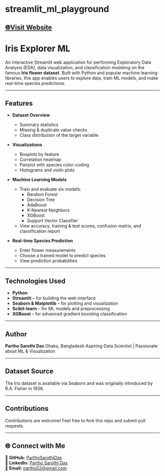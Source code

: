 # streamlit_ml_playground  
[🌐Visit Website](https://partho-iris-predict.streamlit.app/)
---

#  Iris Explorer ML

An interactive Streamlit web application for performing Exploratory Data Analysis (EDA), data visualization, and classification modeling on the famous **Iris flower dataset**. Built with Python and popular machine learning libraries, this app enables users to explore data, train ML models, and make real-time species predictions.

---

##  Features

- **Dataset Overview**
  - Summary statistics
  - Missing & duplicate value checks
  - Class distribution of the target variable

- **Visualizations**
  - Boxplots by feature
  - Correlation heatmap
  - Pairplot with species color-coding
  - Histograms and violin plots

- **Machine Learning Models**
  - Train and evaluate six models:
    - Random Forest
    - Decision Tree
    - AdaBoost
    - K-Nearest Neighbors
    - XGBoost
    - Support Vector Classifier
  - View accuracy, training & test scores, confusion matrix, and classification report

- **Real-time Species Prediction**
  - Enter flower measurements
  - Choose a trained model to predict species
  - View prediction probabilities

---

##  Technologies Used

- **Python**
- **Streamlit** – for building the web interface
- **Seaborn & Matplotlib** – for plotting and visualization
- **Scikit-learn** – for ML models and preprocessing
- **XGBoost** – for advanced gradient boosting classification

---

##  Author

**Partho Sarothi Das**
Dhaka, Bangladesh
Aspiring Data Scientist | Passionate about ML & Visualization

---

##  Dataset Source

The Iris dataset is available via Seaborn and was originally introduced by R.A. Fisher in 1936.

---

##  Contributions

Contributions are welcome! Feel free to fork this repo and submit pull requests.

---
## 🌐 Connect with Me  
🔗 **GitHub:** [ParthoSarothiDas](https://github.com/ParthoSarothiDas)  
🔗 **LinkedIn:** [Partho Sarothi Das](https://www.linkedin.com/in/partho-sarothi-das/)  
📧 **Email:** partho52@gmail.com  

